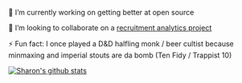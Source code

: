 🔭 I’m currently working on getting better at open source

👯 I’m looking to collaborate on a [recruitment analytics project](https://public.tableau.com/profile/sharonwoo#!/vizhome/upload_16013495928040/Final)

⚡ Fun fact: I once played a D&D halfling monk / beer cultist because minmaxing and imperial stouts are da bomb (Ten Fidy / Trappist 10)

[![Sharon's github stats](https://github-readme-stats.vercel.app/api?username=sharonwoo&count_private=true)](https://github.com/anuraghazra/github-readme-stats)


<!--
**sharonwoo/sharonwoo** is a ✨ _special_ ✨ repository because its `README.md` (this file) appears on your GitHub profile.

Here are some ideas to get you started:

- 🔭 I’m currently working on ...
- 🌱 I’m currently learning ...
- 👯 I’m looking to collaborate on ...
- 🤔 I’m looking for help with ...
- 💬 Ask me about ...
- 📫 How to reach me: ...
- 😄 Pronouns: ...
- ⚡ Fun fact: ...
-->
